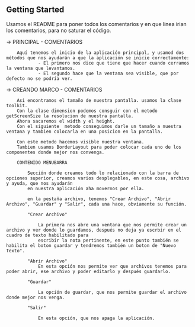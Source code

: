 ## Getting Started

Usamos el README para poner todos los comentarios y en que linea irian los comentarios, para no saturar el código.

-> PRINCIPAL - COMENTARIOS

        Aquí tenemos el inicio de la aplicación principal, y usamod dos métodos que nos ayudarán a que la aplicación se inicie correctamente:       
                - El primero nos dice que tiene que hacer cuando cerramos la ventana que levantamos.
                - El segundo hace que la ventana sea visible, que por defecto no se podría ver.
                

-> CREANDO MARCO - COMENTARIOS

      
        Asi encontramos el tamaño de nuestra pantalla. usamos la clase toolkit. 
        Con la clase dimension podemos consguir con el metodo getScreenSize la resolucion de nuestra pantalla. 
        Ahora sacaremos el width y el height.
        Con el siguiente  metodo conseguimos darle un tamaño a nuestra ventana y tambien colocarla en una posicion en la pantalla.       
        
        Con este metodo hacemos visible nuestra ventana.
        Tambien usamos BorderLayout para poder colocar cada uno de los componentes donde mejor nos convenga. 
         
        CONTENIDO MENUBARRA

            Sección donde creamos todo lo relacionado con la barra de opciones superior, creamos varios desplegables, en este cosa, archivo y ayuda, que nos ayudarán 
            en nuestra aplicación aha movernos por ella.

            en la pestaña archivo, tenemos "Crear Archivo", "Abrir Archivo", "Guardar" y "Salir", cada una hace, obviamente su función. 

            "Crear Archivo"

                La primera nos abre una ventana que nos permite crear un archivo y ver donde lo guardamos, después no deja ya escrbir en el cuadro de texto habilitado para
                escribir la nota pertinente, en este punto también se habilita el boton guardar y tendremos también un boton de "Nuevo Texto".

            "Abrir Archivo"
                En esta opción nos permite ver que archivos tenemos para poder abrir, ese archivo y poder editarlo y después guardarlo.

            "Guardar"

                La opción de guardar, que nos permite guardar el archivo donde mejor nos venga.

            "Salir"

                En esta opción, que nos apaga la aplicación.
        
       
            

        
        